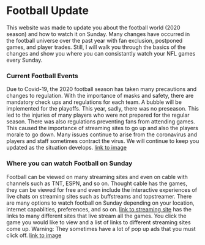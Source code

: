 # Football Update
This website was made to update you about the football world (2020 season) and how to watch it on Sunday. Many changes have occurred in the football universe over the past year with fan exclusion, postponed games, and player trades. Still, I will walk you through the basics of the changes and show you where you can consistantly watch your NFL games every Sunday.

### Current Football Events

Due to Covid-19, the 2020 football season has taken many precautions and changes to regulation. With the importance of masks and safety, there are mandatory check ups and regulations for each team. A bubble will be implemented for the playoffs. This year, sadly, there was no preseason. This led to the injuries of many players who were not prepared for the regular season. There was also regulations preventing fans from attending games. This caused the importance of streaming sites to go up and also the players morale to go down. Many issues continue to arise from the coronavirus and players and staff sometimes contract the virus. We will continue to keep you updated as the situation develops. 
[link to image](https://s.yimg.com/ny/api/res/1.2/lHIJO0EGMLMZnpvJWDm5mw--~A/YXBwaWQ9aGlnaGxhbmRlcjtzbT0xO3c9ODAw/https://media-mbst-pub-ue1.s3.amazonaws.com/creatr-uploaded-images/2020-06/1640ad30-a5c1-11ea-8edb-b6acfd54ec48)

### Where you can watch Football on Sunday

Football can be viewed on many streaming sites and even on cable with channels such as TNT, ESPN, and so on. Thought cable has the games, they can be viewed for free and even include the interactive experiences of live chats on streaming sites such as buffstreams and topstreamer. There are many options to watch football on Sunday depending on your location, internet capablities, preferences, and so on. 
[link to streaming site](https://nflbite.com) has the links to many different sites that live stream all the games. You click the game you would like to view and a list of links to different streaming sites come up. Warning: They sometimes have a lot of pop up ads that you must click off. 
[link to image](https://screenshots.statscrop.com/b/uf/fst/rea/ms/tv/thumbnail.jpg)
